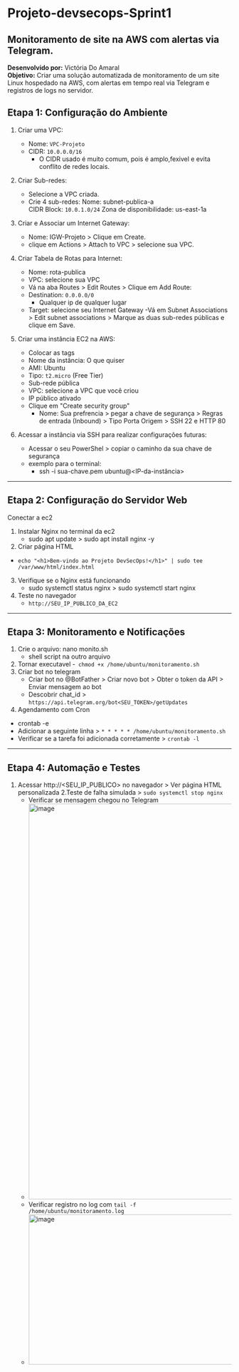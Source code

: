 # Projeto-devsecops-Sprint1
Monitoramento de site na AWS com alertas via Telegram.
-------------------------------------------------------------
**Desenvolvido por:** Victória Do Amaral  
**Objetivo:** Criar uma solução automatizada de monitoramento de um site Linux hospedado na AWS, com alertas em tempo real via Telegram e registros de logs no servidor.

## Etapa 1: Configuração do Ambiente
1. Criar uma VPC:
    - Nome: `VPC-Projeto`
    - CIDR: `10.0.0.0/16`
      * O CIDR usado é muito comum, pois é amplo,fexivel e evita conflito de redes locais.

2. Criar Sub-redes:
    - Selecione a VPC criada.
    - Crie 4 sub-redes:
        Nome: subnet-publica-a      	 
       	CIDR Block: `10.0.1.0/24`
       Zona de disponibilidade: us-east-1a

3. Criar e Associar um Internet Gateway:
    - Nome: IGW-Projeto > Clique em Create.
    - clique em Actions > Attach to VPC > selecione sua VPC.

4. Criar Tabela de Rotas para Internet:
    - Nome: rota-publica
    - VPC: selecione sua VPC
    - Vá na aba Routes > Edit Routes > Clique em Add Route:
    - Destination: `0.0.0.0/0`
      * Qualquer ip de qualquer lugar
    - Target: selecione seu Internet Gateway
    -Vá em Subnet Associations > Edit subnet associations > Marque as duas sub-redes públicas e clique em Save.

5. Criar uma instância EC2 na AWS:
    - Colocar as tags
    - Nome da instância: O que quiser
    - AMI: Ubuntu
    - Tipo: `t2.micro` (Free Tier)
    - Sub-rede pública
    - VPC: selecione a VPC que você criou 
    - IP público ativado
    - Clique em "Create security group"
      * Nome: Sua prefrencia > pegar a chave de segurança > Regras de entrada (Inbound) > Tipo	Porta	Origem > SSH	22	e HTTP	80

6. Acessar a instância via SSH para realizar configurações futuras:
    - Acessar o seu PowerShel > copiar o caminho da sua chave de segurança
    - exemplo para o terminal:
      * ssh -i sua-chave.pem ubuntu@<IP-da-instância>
------------------------------------- 

## Etapa 2: Configuração do Servidor Web
Conectar a ec2
1.  Instalar Nginx no terminal da ec2
    - sudo apt update > sudo apt install nginx -y
2. Criar página HTML
 - `echo "<h1>Bem-vindo ao Projeto DevSecOps!</h1>" | sudo tee /var/www/html/index.html`
3. Verifique se o Nginx está funcionando
    - sudo systemctl status nginx > sudo systemctl start nginx
4. Teste no navegador
    - `http://SEU_IP_PUBLICO_DA_EC2`
------

## Etapa 3: Monitoramento e Notificações
1. Crie o arquivo: nano monito.sh
    - shell script na outro arquivo
2. Tornar executavel
    -` chmod +x /home/ubuntu/monitoramento.sh`
3. Criar bot no telegram
   - Criar bot no @BotFather > Criar novo bot > Obter o token da API > Enviar mensagem ao bot
   - Descobrir chat_id > `https://api.telegram.org/bot<SEU_TOKEN>/getUpdates`
4.  Agendamento com Cron
   - crontab -e
   - Adicionar a seguinte linha > `* * * * * /home/ubuntu/monitoramento.sh`
   - Verificar se a tarefa foi adicionada corretamente > `crontab -l`
---

## Etapa 4: Automação e Testes
1. Acessar http://<SEU_IP_PUBLICO> no navegador > Ver página HTML personalizada
2.Teste de falha simulada > `sudo systemctl stop nginx`
    * Verificar se mensagem chegou no Telegram
    * <img width="1318" height="888" alt="image" src="https://github.com/user-attachments/assets/6d966bce-bbd3-4ea4-a93f-4d739c2c1909" />
    * Verificar registro no log com `tail -f /home/ubuntu/monitoramento.log`
    * <img width="857" height="337" alt="image" src="https://github.com/user-attachments/assets/d7d50cbd-ea08-4cf2-be5f-eb2dfe55e975" />





    



